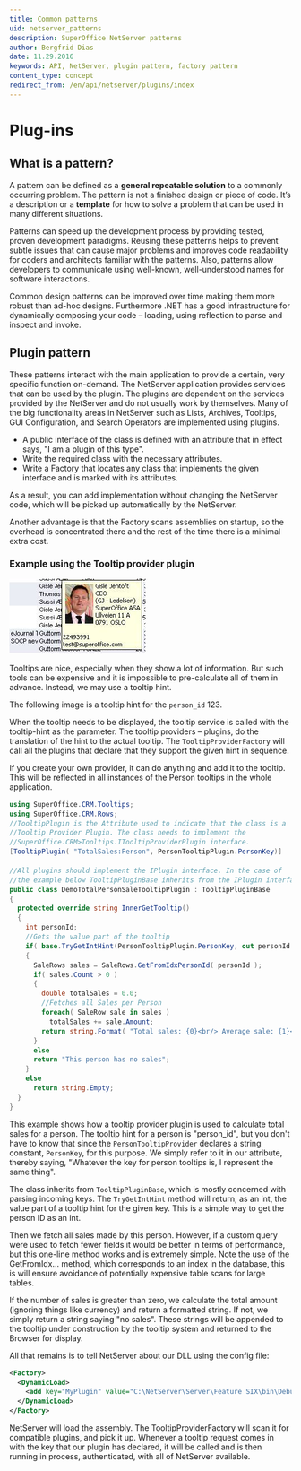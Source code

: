 ```yaml
---
title: Common patterns
uid: netserver_patterns
description: SuperOffice NetServer patterns
author: Bergfrid Dias
date: 11.29.2016
keywords: API, NetServer, plugin pattern, factory pattern
content_type: concept
redirect_from: /en/api/netserver/plugins/index
---
```


# Plug-ins

## What is a pattern?

A pattern can be defined as a **general repeatable solution** to a commonly occurring problem. The pattern is not a finished design or piece of code. It’s a description or a **template** for how to solve a problem that can be used in many different situations.

Patterns can speed up the development process by providing tested, proven development paradigms. Reusing these patterns helps to prevent subtle issues that can cause major problems and improves code readability for coders and architects familiar with the patterns. Also, patterns allow developers to communicate using well-known, well-understood names for software interactions.

Common design patterns can be improved over time making them more robust than ad-hoc designs. Furthermore .NET has a good infrastructure for dynamically composing your code – loading, using reflection to parse and inspect and invoke.

## Plugin pattern

These patterns interact with the main application to provide a certain, very specific function on-demand. The NetServer application provides services that can be used by the plugin. The plugins are dependent on the services provided by the NetServer and do not usually work by themselves. Many of the big functionality areas in NetServer such as Lists, Archives, Tooltips, GUI Configuration, and Search Operators are implemented using plugins.

* A public interface of the class is defined with an attribute that in effect says, "I am a plugin of this type".
* Write the required class with the necessary attributes.
* Write a Factory that locates any class that implements the given interface and is marked with its attributes.

As a result, you can add implementation without changing the NetServer code, which will be picked up automatically by the NetServer.

Another advantage is that the Factory scans assemblies on startup, so the overhead is concentrated there and the rest of the time there is a minimal extra cost.

### Example using the Tooltip provider plugin

![ALT][img1]

Tooltips are nice, especially when they show a lot of information. But such tools can be expensive and it is impossible to pre-calculate all of them in advance. Instead, we may use a tooltip hint.

The following image is a tooltip hint for the `person_id` 123.

When the tooltip needs to be displayed, the tooltip service is called with the tooltip-hint as the parameter. The tooltip providers – plugins, do the translation of the hint to the actual tooltip. The `TooltipProviderFactory` will call all the plugins that declare that they support the given hint in sequence.

If you create your own provider, it can do anything and add it to the tooltip. This will be reflected in all instances of the Person tooltips in the whole application.

```csharp
using SuperOffice.CRM.Tooltips;
using SuperOffice.CRM.Rows;
//TooltipPlugin is the Attribute used to indicate that the class is a
//Tooltip Provider Plugin. The class needs to implement the
//SuperOffice.CRM>Tooltips.ITooltipProviderPlugin interface.
[TooltipPlugin( "TotalSales:Person", PersonTooltipPlugin.PersonKey)]

//All plugins should implement the IPlugin interface. In the case of
//the example below TooltipPluginBase inherits from the IPlugin interface
public class DemoTotalPersonSaleTooltipPlugin : TooltipPluginBase
{
  protected override string InnerGetTooltip()
  {
    int personId;
    //Gets the value part of the tooltip
    if( base.TryGetIntHint(PersonTooltipPlugin.PersonKey, out personId ) )
    {
      SaleRows sales = SaleRows.GetFromIdxPersonId( personId );
      if( sales.Count > 0 )
      {
        double totalSales = 0.0;
        //Fetches all Sales per Person
        foreach( SaleRow sale in sales )
          totalSales += sale.Amount;
        return string.Format( "Total sales: {0}<br/> Average sale: {1}<br/> Number of sales: {2}", totalSales, totalSales / sales.Count, sales.Count );
      }
      else
      return "This person has no sales";
    }
    else
      return string.Empty;
  }
}
```

This example shows how a tooltip provider plugin is used to calculate total sales for a person. The tooltip hint for a person is "person_id", but you don't have to know that since the `PersonTooltipProvider` declares a string constant, `PersonKey`, for this purpose. We simply refer to it in our attribute, thereby saying, "Whatever the key for person tooltips is, I represent the same thing".

The class inherits from `TooltipPluginBase`, which is mostly concerned with parsing incoming keys. The `TryGetIntHint` method will return, as an int, the value part of a tooltip hint for the given key. This is a simple way to get the person ID as an int.

Then we fetch all sales made by this person. However, if a custom query were used to fetch fewer fields it would be better in terms of performance, but this one-line method works and is extremely simple. Note the use of the GetFromIdx... method, which corresponds to an index in the database, this is will ensure avoidance of potentially expensive table scans for large tables.

If the number of sales is greater than zero, we calculate the total amount (ignoring things like currency) and return a formatted string. If not, we simply return a string saying "no sales". These strings will be appended to the tooltip under construction by the tooltip system and returned to the Browser for display.

All that remains is to tell NetServer about our DLL using the config file:

```xml
<Factory>
  <DynamicLoad>
    <add key="MyPlugin" value="C:\NetServer\Server\Feature SIX\bin\Debug\MyPlugin.dll" />
  </DynamicLoad>
</Factory>
```

NetServer will load the assembly. The TooltipProviderFactory will scan it for compatible plugins, and pick it up. Whenever a tooltip request comes in with the key that our plugin has declared, it will be called and is then running in process, authenticated, with all of NetServer available.

<!-- Referenced links -->

<!-- Referenced images -->
[img1]: media/image001.jpg
